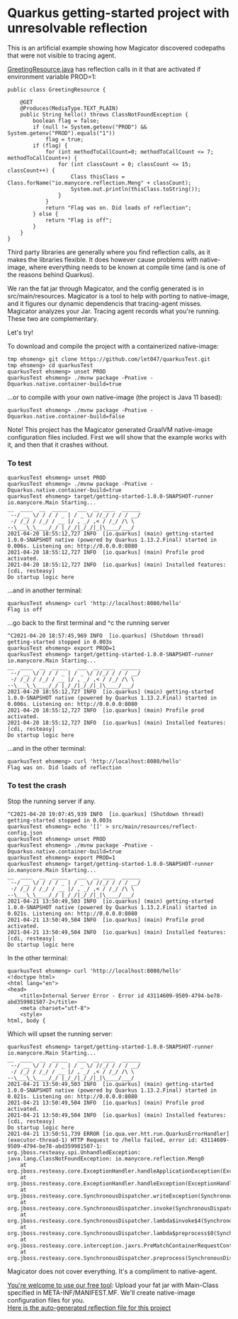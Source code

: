 # Quarkus getting-started project with unresolvable reflection

This is an artificial example showing how Magicator discovered codepaths that were not visible to tracing agent.

[GreetingResource.java](https://github.com/let047/quarkusTest/blob/main/src/main/java/org/acme/getting/started/GreetingResource.java) has reflection calls in it that are activated if environment variable PROD=1:

```@Path("/hello")
public class GreetingResource {

    @GET
    @Produces(MediaType.TEXT_PLAIN)
    public String hello() throws ClassNotFoundException {
        boolean flag = false;
        if (null != System.getenv("PROD") && System.getenv("PROD").equals("1"))
            flag = true;
        if (flag) {
            for (int methodToCallCount=0; methodToCallCount <= 7; methodToCallCount++) {
                for (int classCount = 0; classCount <= 15; classCount++) {
                    Class thisClass = Class.forName("io.manycore.reflection.Meng" + classCount);
                    System.out.println(thisClass.toString());
                }
            }
            return "Flag was on. Did loads of reflection";
        } else {
            return "Flag is off";
        }
    }
}
```

Third party libraries are generally where you find reflection calls, as it makes the libraries flexible.
It does however cause problems with native-image, where everything needs to be known at compile time (and
is one of the reasons behind Quarkus).

We ran the fat jar through Magicator, and the config generated is in src/main/resources. Magicator is a tool
to help with porting to native-image, and it figures our dynamic dependencis that tracing-agent misses. Magicator
analyzes your Jar. Tracing agent records what you're running. These two are complementary.

Let's try!

To download and compile the project with a containerized native-image:
```shell script
tmp ehsmeng> git clone https://github.com/let047/quarkusTest.git
tmp ehsmeng> cd quarkusTest
quarkusTest ehsmeng> unset PROD
quarkusTest ehsmeng> ./mvnw package -Pnative -Dquarkus.native.container-build=true
```

...or to compile with your own native-image (the project is Java 11 based):
```shell script
quarkusTest ehsmeng> ./mvnw package -Pnative -Dquarkus.native.container-build=false
```

Note! This project has the Magicator generated GraalVM native-image configuration files included.
First we will show that the example works with it, and then that it crashes without.

### To test

```shell script
quarkusTest ehsmeng> unset PROD
quarkusTest ehsmeng> ./mvnw package -Pnative -Dquarkus.native.container-build=true
quarkusTest ehsmeng> target/getting-started-1.0.0-SNAPSHOT-runner
io.manycore.Main Starting...
__  ____  __  _____   ___  __ ____  ______ 
 --/ __ \/ / / / _ | / _ \/ //_/ / / / __/ 
 -/ /_/ / /_/ / __ |/ , _/ ,< / /_/ /\ \   
--\___\_\____/_/ |_/_/|_/_/|_|\____/___/   
2021-04-20 18:55:12,727 INFO  [io.quarkus] (main) getting-started 1.0.0-SNAPSHOT native (powered by Quarkus 1.13.2.Final) started in 0.006s. Listening on: http://0.0.0.0:8080
2021-04-20 18:55:12,727 INFO  [io.quarkus] (main) Profile prod activated. 
2021-04-20 18:55:12,727 INFO  [io.quarkus] (main) Installed features: [cdi, resteasy]
Do startup logic here
```
...and in another terminal:
```shell script
quarkusTest ehsmeng> curl 'http://localhost:8080/hello'
Flag is off
```
...go back to the first terminal and ^c the running server
```shell script
^C2021-04-20 18:57:45,969 INFO  [io.quarkus] (Shutdown thread) getting-started stopped in 0.003s
quarkusTest ehsmeng> export PROD=1
quarkusTest ehsmeng> target/getting-started-1.0.0-SNAPSHOT-runner
io.manycore.Main Starting...
__  ____  __  _____   ___  __ ____  ______ 
 --/ __ \/ / / / _ | / _ \/ //_/ / / / __/ 
 -/ /_/ / /_/ / __ |/ , _/ ,< / /_/ /\ \   
--\___\_\____/_/ |_/_/|_/_/|_|\____/___/   
2021-04-20 18:55:12,727 INFO  [io.quarkus] (main) getting-started 1.0.0-SNAPSHOT native (powered by Quarkus 1.13.2.Final) started in 0.006s. Listening on: http://0.0.0.0:8080
2021-04-20 18:55:12,727 INFO  [io.quarkus] (main) Profile prod activated. 
2021-04-20 18:55:12,727 INFO  [io.quarkus] (main) Installed features: [cdi, resteasy]
Do startup logic here
```

...and in the other terminal:
```shell script
quarkusTest ehsmeng> curl 'http://localhost:8080/hello'
Flag was on. Did loads of reflection
```

### To test the crash
Stop the running server if any.
```shell script
^C2021-04-20 19:07:45,939 INFO  [io.quarkus] (Shutdown thread) getting-started stopped in 0.003s
quarkusTest ehsmeng> echo '[]' > src/main/resources/reflect-config.json
quarkusTest ehsmeng> unset PROD
quarkusTest ehsmeng> ./mvnw package -Pnative -Dquarkus.native.container-build=true
quarkusTest ehsmeng> export PROD=1
quarkusTest ehsmeng> target/getting-started-1.0.0-SNAPSHOT-runner
io.manycore.Main Starting...
__  ____  __  _____   ___  __ ____  ______ 
 --/ __ \/ / / / _ | / _ \/ //_/ / / / __/ 
 -/ /_/ / /_/ / __ |/ , _/ ,< / /_/ /\ \   
--\___\_\____/_/ |_/_/|_/_/|_|\____/___/   
2021-04-21 13:50:49,503 INFO  [io.quarkus] (main) getting-started 1.0.0-SNAPSHOT native (powered by Quarkus 1.13.2.Final) started in 0.021s. Listening on: http://0.0.0.0:8080
2021-04-21 13:50:49,504 INFO  [io.quarkus] (main) Profile prod activated. 
2021-04-21 13:50:49,504 INFO  [io.quarkus] (main) Installed features: [cdi, resteasy]
Do startup logic here
```

In the other terminal:
```shell script
quarkusTest ehsmeng> curl 'http://localhost:8080/hello'
<!doctype html>
<html lang="en">
<head>
    <title>Internal Server Error - Error id 43114609-9509-4794-be78-abd359981507-2</title>
    <meta charset="utf-8">
    <style>
html, body {
```

Which will upset the running server:
```shell script
quarkusTest ehsmeng> target/getting-started-1.0.0-SNAPSHOT-runner
io.manycore.Main Starting...
__  ____  __  _____   ___  __ ____  ______ 
 --/ __ \/ / / / _ | / _ \/ //_/ / / / __/ 
 -/ /_/ / /_/ / __ |/ , _/ ,< / /_/ /\ \   
--\___\_\____/_/ |_/_/|_/_/|_|\____/___/   
2021-04-21 13:50:49,503 INFO  [io.quarkus] (main) getting-started 1.0.0-SNAPSHOT native (powered by Quarkus 1.13.2.Final) started in 0.021s. Listening on: http://0.0.0.0:8080
2021-04-21 13:50:49,504 INFO  [io.quarkus] (main) Profile prod activated. 
2021-04-21 13:50:49,504 INFO  [io.quarkus] (main) Installed features: [cdi, resteasy]
Do startup logic here
2021-04-21 13:50:51,739 ERROR [io.qua.ver.htt.run.QuarkusErrorHandler] (executor-thread-1) HTTP Request to /hello failed, error id: 43114609-9509-4794-be78-abd359981507-1: org.jboss.resteasy.spi.UnhandledException: java.lang.ClassNotFoundException: io.manycore.reflection.Meng0
	at org.jboss.resteasy.core.ExceptionHandler.handleApplicationException(ExceptionHandler.java:106)
	at org.jboss.resteasy.core.ExceptionHandler.handleException(ExceptionHandler.java:372)
	at org.jboss.resteasy.core.SynchronousDispatcher.writeException(SynchronousDispatcher.java:218)
	at org.jboss.resteasy.core.SynchronousDispatcher.invoke(SynchronousDispatcher.java:519)
	at org.jboss.resteasy.core.SynchronousDispatcher.lambda$invoke$4(SynchronousDispatcher.java:261)
	at org.jboss.resteasy.core.SynchronousDispatcher.lambda$preprocess$0(SynchronousDispatcher.java:161)
	at org.jboss.resteasy.core.interception.jaxrs.PreMatchContainerRequestContext.filter(PreMatchContainerRequestContext.java:364)
	at org.jboss.resteasy.core.SynchronousDispatcher.preprocess(SynchronousDispatcher.java:164)
```

Magicator does not cover everything. It's a compliment to native-agent.

[You're welcome to use our free tool](https://staticizer.magicator.com/): 
Upload your fat jar with Main-Class specified in META-INF/MANIFEST.MF. We'll create native-image configuration files for you.<br>
[Here is the auto-generated reflection file for this project](https://github.com/let047/quarkusTest/blob/main/src/main/resources/reflect-config.json)